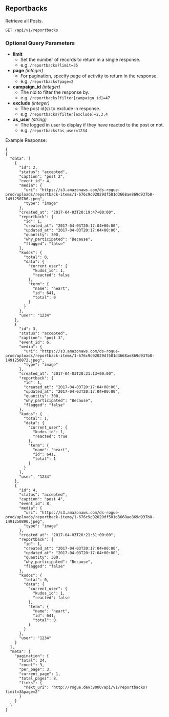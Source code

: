 ## Reportbacks

Retrieve all Posts.

```
GET /api/v1/reportbacks
```

### Optional Query Parameters
- **limit**
  - Set the number of records to return in a single response.
  - e.g. `/reportbacks?limit=35`
- **page** _(integer)_
  - For pagination, specify page of activity to return in the response.
  - e.g. `/reportbacks?page=2`
- **campaign_id** _(integer)_
  - The nid to filter the response by.
  - e.g. `/reportbacks?filter[campaign_id]=47`
- **exclude** _(integer)_
  - The post id(s) to exclude in response. 
  - e.g. `/reportbacks?filter[exclude]=2,3,4`
- **as_user** _(string)_
  - The logged in user to display if they have reacted to the post or not.
  - e.g. `/reportbacks?as_user=1234`

Example Response:

```
{
{
  "data": [
    {
      "id": 2,
      "status": "accepted",
      "caption": "post 2",
      "event_id": 4,
      "media": {
        "uri": "https://s3.amazonaws.com/ds-rogue-prod/uploads/reportback-items/1-676c9c02029df581d3668ae869d937b8-1491250786.jpeg",
        "type": "image"
      },
      "created_at": "2017-04-03T20:19:47+00:00",
      "reportback": {
        "id": 1,
        "created_at": "2017-04-03T20:17:04+00:00",
        "updated_at": "2017-04-03T20:17:04+00:00",
        "quantity": 300,
        "why_participated": "Because",
        "flagged": "false"
      },
      "kudos": {
        "total": 0,
        "data": {
          "current_user": {
            "kudos_id": 1,
            "reacted": false
          },
          "term": {
            "name": "heart",
            "id": 641,
            "total": 0
          }
        }
      },
      "user": "1234"
    },
    {
      "id": 3,
      "status": "accepted",
      "caption": "post 3",
      "event_id": 6,
      "media": {
        "uri": "https://s3.amazonaws.com/ds-rogue-prod/uploads/reportback-items/1-676c9c02029df581d3668ae869d937b8-1491250872.jpeg",
        "type": "image"
      },
      "created_at": "2017-04-03T20:21:13+00:00",
      "reportback": {
        "id": 1,
        "created_at": "2017-04-03T20:17:04+00:00",
        "updated_at": "2017-04-03T20:17:04+00:00",
        "quantity": 300,
        "why_participated": "Because",
        "flagged": "false"
      },
      "kudos": {
        "total": 1,
        "data": {
          "current_user": {
            "kudos_id": 1,
            "reacted": true
          },
          "term": {
            "name": "heart",
            "id": 641,
            "total": 1
          }
        }
      },
      "user": "1234"
    },
    {
      "id": 4,
      "status": "accepted",
      "caption": "post 4",
      "event_id": 8,
      "media": {
        "uri": "https://s3.amazonaws.com/ds-rogue-prod/uploads/reportback-items/1-676c9c02029df581d3668ae869d937b8-1491250890.jpeg",
        "type": "image"
      },
      "created_at": "2017-04-03T20:21:31+00:00",
      "reportback": {
        "id": 1,
        "created_at": "2017-04-03T20:17:04+00:00",
        "updated_at": "2017-04-03T20:17:04+00:00",
        "quantity": 300,
        "why_participated": "Because",
        "flagged": "false"
      },
      "kudos": {
        "total": 0,
        "data": {
          "current_user": {
            "kudos_id": 1,
            "reacted": false
          },
          "term": {
            "name": "heart",
            "id": 641,
            "total": 0
          }
        }
      },
      "user": "1234"
    }
  ],
  "meta": {
    "pagination": {
      "total": 24,
      "count": 3,
      "per_page": 3,
      "current_page": 1,
      "total_pages": 8,
      "links": {
        "next_uri": "http://rogue.dev:8000/api/v1/reportbacks?limit=3&page=2"
      }
    }
  }
}
```
